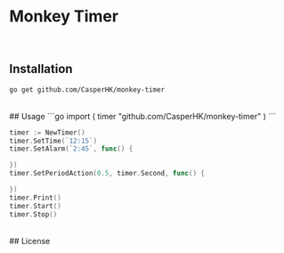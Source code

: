 # Monkey Timer

<br/>

## Installation
```bash
go get github.com/CasperHK/monkey-timer
```
<br/>
## Usage
```go
import (
    timer "github.com/CasperHK/monkey-timer"
)
```

```go
timer := NewTimer()
timer.SetTime(`12:15`)
timer.SetAlarm(`2:45`, func() {

})
timer.SetPeriodAction(0.5, timer.Second, func() {

})
timer.Print()
timer.Start()
timer.Stop()
```
<br/>
## License
